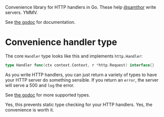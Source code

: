 Convenience library for HTTP handlers in Go.
These help [@samthor](https://twitter.com/samthor) write servers.
YMMV.

See [the godoc](https://godoc.org/github.com/samthor/nicehttp) for documentation.

# Convenience handler type

The core `Handler` type looks like this and implements `http.Handler`:

```go
type Handler func(ctx context.Context, r *http.Request) interface{}
```

As you write HTTP handlers, you can just return a variety of types to have your HTTP server do something sensible.
If you return an `error`, the server will serve a 500 and `log` the error.

See [the godoc](https://godoc.org/github.com/samthor/nicehttp#Handler) for more supported types.

Yes, this prevents static type checking for your HTTP handlers.
Yes, the convenience is worth it.
